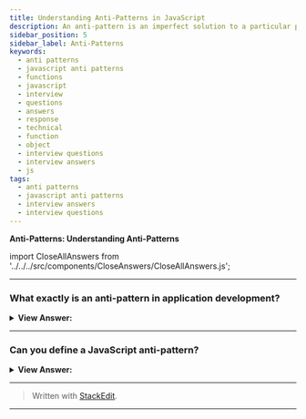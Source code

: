 ```yaml
---
title: Understanding Anti-Patterns in JavaScript
description: An anti-pattern is an imperfect solution to a particular problem that results in an unintended result. An anti-pattern is a lousy design worthy of documenting.
sidebar_position: 5
sidebar_label: Anti-Patterns
keywords:
  - anti patterns
  - javascript anti patterns
  - functions
  - javascript
  - interview
  - questions
  - answers
  - response
  - technical
  - function
  - object
  - interview questions
  - interview answers
  - js
tags:
  - anti patterns
  - javascript anti patterns
  - interview answers
  - interview questions
---
```


<head>
  <title>Anti-Patterns in JavaScript | Interview Questions</title>
</head>

**Anti-Patterns: Understanding Anti-Patterns**

import CloseAllAnswers from '../../../src/components/CloseAnswers/CloseAllAnswers.js';

<CloseAllAnswers />

---

### What exactly is an anti-pattern in application development?

<details>
  <summary>
    <strong>View Answer:</strong>
  </summary>
  <div>
    <div>
      <strong>Interview Response:</strong> An anti-pattern is an imperfect solution to a particular problem that results in an unintended result. To summarize, an anti-pattern is a lousy design worthy of documenting.
    </div>
  </div>
</details>

---

### Can you define a JavaScript anti-pattern?

<details className='answer'>
  <summary>
    <strong>View Answer:</strong>
  </summary>
  <div>
    <div>
      <strong>Interview Response:</strong> Nine Anti-Patterns you should know.<br/>
    </div><br />

1. Excessive variable definition in a global context pollutes the global namespace.

2. Passing strings rather than functions to setTimeout or setInterval causes the internal usage of eval().

3. Playing with native methods in the Object class prototype (this is a particularly bad anti-pattern).

4. Using JavaScript inline because it is inflexible.
5. The usage of document.write when native DOM alternatives, such as document.createElement, are preferable. Over the years, developers have misused document.write. Drawbacks include that it can overwrite the page we're on after the page loads, whereas document.createElement does not. It also doesn't work with XHTML, so using more DOM-friendly techniques like document.createElement is preferable.

6. Incorrect Use of True and False Evaluation

7. Naming Customs (Ninja Code)

8. Changing the DOM in a loop

9. New Array.prototype.reduce Object

<br/>

 </div>

</details>

---

> Written with [StackEdit](https://stackedit.io/).

---
